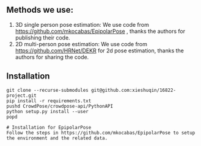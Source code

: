 ## Methods we use:
1. 3D single person pose estimation:
    We use code from https://github.com/mkocabas/EpipolarPose , thanks the authors for publishing their code.
2. 2D multi-person pose estimation:
    We use code from https://github.com/HRNet/DEKR for 2d pose estimation, thanks the authors for sharing the code. 


## Installation
```
git clone --recurse-submodules git@github.com:xieshuqin/16822-project.git
pip install -r requirements.txt
pushd CrowdPose/crowdpose-api/PythonAPI
python setup.py install --user
popd

# Installation for EpipolarPose
Follow the steps in https://github.com/mkocabas/EpipolarPose to setup the environment and the related data.
```
